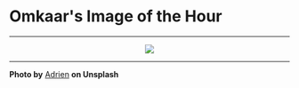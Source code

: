 # Omkaar's Image of the Hour

---

<div align="center">

<a href="https://unsplash.com/photos/a-woman-walks-towards-a-tree-on-a-hill-HLtDg5cIxxc">
  <img src="https://images.unsplash.com/photo-1750668251415-bd40b8154f45?crop=entropy&cs=tinysrgb&fit=max&fm=jpg&ixid=M3w3NjA2Nzh8MHwxfHJhbmRvbXx8fHx8fHx8fDE3NTQ4MDU2MDB8&ixlib=rb-4.1.0&q=80&w=1080" style="max-width:100%; height:auto;">
</a>



</div>

---

**Photo by** [Adrien](https://unsplash.com/@adri1xplr) **on Unsplash**
